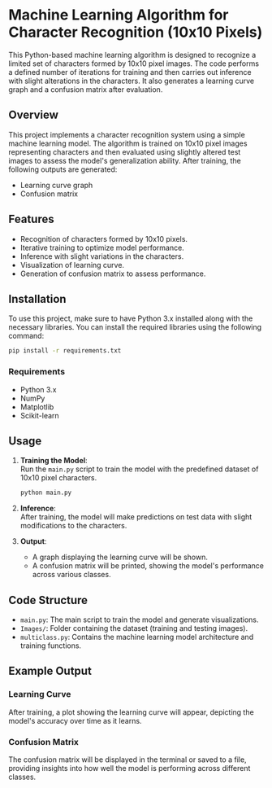 # Machine Learning Algorithm for Character Recognition (10x10 Pixels)

This Python-based machine learning algorithm is designed to recognize a limited set of characters formed by 10x10 pixel images. The code performs a defined number of iterations for training and then carries out inference with slight alterations in the characters. It also generates a learning curve graph and a confusion matrix after evaluation.

## Overview

This project implements a character recognition system using a simple machine learning model. The algorithm is trained on 10x10 pixel images representing characters and then evaluated using slightly altered test images to assess the model's generalization ability. After training, the following outputs are generated:
- Learning curve graph
- Confusion matrix

## Features
- Recognition of characters formed by 10x10 pixels.
- Iterative training to optimize model performance.
- Inference with slight variations in the characters.
- Visualization of learning curve.
- Generation of confusion matrix to assess performance.

## Installation

To use this project, make sure to have Python 3.x installed along with the necessary libraries. You can install the required libraries using the following command:

```bash
pip install -r requirements.txt
```

### Requirements
- Python 3.x
- NumPy
- Matplotlib
- Scikit-learn

## Usage

1. **Training the Model**:  
   Run the `main.py` script to train the model with the predefined dataset of 10x10 pixel characters.

   ```bash
   python main.py
   ```

2. **Inference**:  
   After training, the model will make predictions on test data with slight modifications to the characters.

3. **Output**:  
   - A graph displaying the learning curve will be shown.
   - A confusion matrix will be printed, showing the model's performance across various classes.

## Code Structure

- `main.py`: The main script to train the model and generate visualizations.
- `Images/`: Folder containing the dataset (training and testing images).
- `multiclass.py`: Contains the machine learning model architecture and training functions.

## Example Output

### Learning Curve

After training, a plot showing the learning curve will appear, depicting the model's accuracy over time as it learns.

### Confusion Matrix

The confusion matrix will be displayed in the terminal or saved to a file, providing insights into how well the model is performing across different classes.

